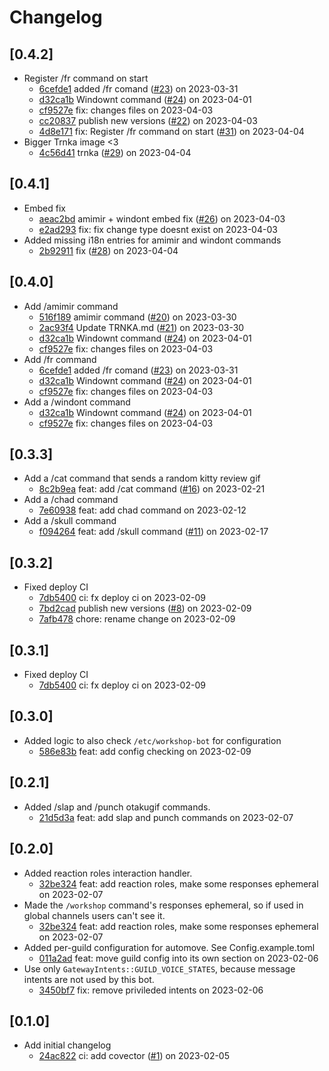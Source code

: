 # Changelog

## \[0.4.2]

- Register /fr command on start
  - [6cefde1](https://github.com/SSPS-KB/workshop-bot/commit/6cefde1815a88d81eeb68cd4354f24314e3463e1) added /fr comand ([#23](https://github.com/SSPS-KB/workshop-bot/pull/23)) on 2023-03-31
  - [d32ca1b](https://github.com/SSPS-KB/workshop-bot/commit/d32ca1b21820f432cede0cf3a3a99a9913bffc7e) Windownt command ([#24](https://github.com/SSPS-KB/workshop-bot/pull/24)) on 2023-04-01
  - [cf9527e](https://github.com/SSPS-KB/workshop-bot/commit/cf9527ec8d2adcf115284a2b992389bcf084ad74) fix: changes files on 2023-04-03
  - [cc20837](https://github.com/SSPS-KB/workshop-bot/commit/cc2083777b9e0428036d65d072942246e923b99d) publish new versions ([#22](https://github.com/SSPS-KB/workshop-bot/pull/22)) on 2023-04-03
  - [4d8e171](https://github.com/SSPS-KB/workshop-bot/commit/4d8e17114c33703f88f8f0763d8e5176566ffd3f) fix: Register /fr command on start ([#31](https://github.com/SSPS-KB/workshop-bot/pull/31)) on 2023-04-04
- Bigger Trnka image <3
  - [4c56d41](https://github.com/SSPS-KB/workshop-bot/commit/4c56d41a28b9141a71b469788207df3b5b559a55) trnka ([#29](https://github.com/SSPS-KB/workshop-bot/pull/29)) on 2023-04-04

## \[0.4.1]

- Embed fix
  - [aeac2bd](https://github.com/SSPS-KB/workshop-bot/commit/aeac2bdc9a0bee91c3935da6ac870f35746f1360) amimir + windont embed fix ([#26](https://github.com/SSPS-KB/workshop-bot/pull/26)) on 2023-04-03
  - [e2ad293](https://github.com/SSPS-KB/workshop-bot/commit/e2ad293969e8a2bc8b333c09f9df4ef52f1d3595) fix: fix change type doesnt exist on 2023-04-03
- Added missing i18n entries for amimir and windont commands
  - [2b92911](https://github.com/SSPS-KB/workshop-bot/commit/2b92911d3e4d37d16124e29ce08f20da01c3d001) fix ([#28](https://github.com/SSPS-KB/workshop-bot/pull/28)) on 2023-04-04

## \[0.4.0]

- Add /amimir command
  - [516f189](https://github.com/SSPS-KB/workshop-bot/commit/516f1895931a105a31a3f2b0927591a0e6a8051b) amimir command ([#20](https://github.com/SSPS-KB/workshop-bot/pull/20)) on 2023-03-30
  - [2ac93f4](https://github.com/SSPS-KB/workshop-bot/commit/2ac93f448cf66bc774e4b442f34c852953401bbd) Update TRNKA.md ([#21](https://github.com/SSPS-KB/workshop-bot/pull/21)) on 2023-03-30
  - [d32ca1b](https://github.com/SSPS-KB/workshop-bot/commit/d32ca1b21820f432cede0cf3a3a99a9913bffc7e) Windownt command ([#24](https://github.com/SSPS-KB/workshop-bot/pull/24)) on 2023-04-01
  - [cf9527e](https://github.com/SSPS-KB/workshop-bot/commit/cf9527ec8d2adcf115284a2b992389bcf084ad74) fix: changes files on 2023-04-03
- Add /fr command
  - [6cefde1](https://github.com/SSPS-KB/workshop-bot/commit/6cefde1815a88d81eeb68cd4354f24314e3463e1) added /fr comand ([#23](https://github.com/SSPS-KB/workshop-bot/pull/23)) on 2023-03-31
  - [d32ca1b](https://github.com/SSPS-KB/workshop-bot/commit/d32ca1b21820f432cede0cf3a3a99a9913bffc7e) Windownt command ([#24](https://github.com/SSPS-KB/workshop-bot/pull/24)) on 2023-04-01
  - [cf9527e](https://github.com/SSPS-KB/workshop-bot/commit/cf9527ec8d2adcf115284a2b992389bcf084ad74) fix: changes files on 2023-04-03
- Add a /windont command
  - [d32ca1b](https://github.com/SSPS-KB/workshop-bot/commit/d32ca1b21820f432cede0cf3a3a99a9913bffc7e) Windownt command ([#24](https://github.com/SSPS-KB/workshop-bot/pull/24)) on 2023-04-01
  - [cf9527e](https://github.com/SSPS-KB/workshop-bot/commit/cf9527ec8d2adcf115284a2b992389bcf084ad74) fix: changes files on 2023-04-03

## \[0.3.3]

- Add a /cat command that sends a random kitty review gif
  - [8c2b9ea](https://github.com/SSPS-KB/workshop-bot/commit/8c2b9eaffe837ce5278c9101f4eb7692781e78d6) feat: add /cat command ([#16](https://github.com/SSPS-KB/workshop-bot/pull/16)) on 2023-02-21
- Add a /chad command
  - [7e60938](https://github.com/SSPS-KB/workshop-bot/commit/7e6093854f014dde381edc4bee0da84b939e71cc) feat: add chad command on 2023-02-12
- Add a /skull command
  - [f094264](https://github.com/SSPS-KB/workshop-bot/commit/f0942644c27e53a19085c2e65b2a34bb927a5f4b) feat: add /skull command ([#11](https://github.com/SSPS-KB/workshop-bot/pull/11)) on 2023-02-17

## \[0.3.2]

- Fixed deploy CI
  - [7db5400](https://github.com/SSPS-KB/workshop-bot/commit/7db54002bbd50dedbe7c8cc5b14021dc6f30b2b3) ci: fx deploy ci on 2023-02-09
  - [7bd2cad](https://github.com/SSPS-KB/workshop-bot/commit/7bd2cadaab1e3c62cdbf21ece767bf8e0e52d940) publish new versions ([#8](https://github.com/SSPS-KB/workshop-bot/pull/8)) on 2023-02-09
  - [7afb478](https://github.com/SSPS-KB/workshop-bot/commit/7afb4787249fbba9e731a9db9005b9d009fb517c) chore: rename change on 2023-02-09

## \[0.3.1]

- Fixed deploy CI
  - [7db5400](https://github.com/SSPS-KB/workshop-bot/commit/7db54002bbd50dedbe7c8cc5b14021dc6f30b2b3) ci: fx deploy ci on 2023-02-09

## \[0.3.0]

- Added logic to also check `/etc/workshop-bot` for configuration
  - [586e83b](https://github.com/SSPS-KB/workshop-bot/commit/586e83b87dbbff34da5b90852ab32935dd47e527) feat: add config checking on 2023-02-09

## \[0.2.1]

- Added /slap and /punch otakugif commands.
  - [21d5d3a](https://github.com/SSPS-KB/workshop-bot/commit/21d5d3abf76ed0730f2671f529c02d1bc0faa581) feat: add slap and punch commands on 2023-02-07

## \[0.2.0]

- Added reaction roles interaction handler.
  - [32be324](https://github.com/SSPS-KB/workshop-bot/commit/32be324861f6380497eea0cae3371084f5ab55f8) feat: add reaction roles, make some responses ephemeral on 2023-02-07
- Made the `/workshop` command's responses ephemeral, so if used in global channels users can't see it.
  - [32be324](https://github.com/SSPS-KB/workshop-bot/commit/32be324861f6380497eea0cae3371084f5ab55f8) feat: add reaction roles, make some responses ephemeral on 2023-02-07
- Added per-guild configuration for automove. See Config.example.toml
  - [011a2ad](https://github.com/SSPS-KB/workshop-bot/commit/011a2ade3ca5b4547dda995fe0b0befe82c3568a) feat: move guild config into its own section on 2023-02-06
- Use only `GatewayIntents::GUILD_VOICE_STATES`, because message intents are not used by this bot.
  - [3450bf7](https://github.com/SSPS-KB/workshop-bot/commit/3450bf71b51d96018f1419b119cad1f6a0e322b6) fix: remove privileded intents on 2023-02-06

## \[0.1.0]

- Add initial changelog
  - [24ac822](https://github.com/SSPS-KB/workshop-bot/commit/24ac82277f37d9e77cedfb5efe95b4444913d000) ci: add covector ([#1](https://github.com/SSPS-KB/workshop-bot/pull/1)) on 2023-02-05
